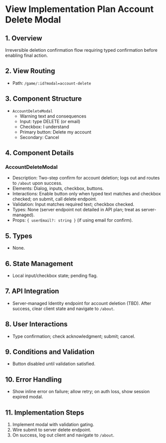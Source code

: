 # View Implementation Plan Account Delete Modal

## 1. Overview
Irreversible deletion confirmation flow requiring typed confirmation before enabling final action.

## 2. View Routing
- Path: `/game/:id?modal=account-delete`

## 3. Component Structure
- `AccountDeleteModal`
  - Warning text and consequences
  - Input: type DELETE (or email)
  - Checkbox: I understand
  - Primary button: Delete my account
  - Secondary: Cancel

## 4. Component Details
### AccountDeleteModal
- Description: Two-step confirm for account deletion; logs out and routes to `/about` upon success.
- Elements: Dialog, inputs, checkbox, buttons.
- Interactions: Enable button only when typed text matches and checkbox checked; on submit, call delete endpoint.
- Validation: Input matches required text; checkbox checked.
- Types: None (server endpoint not detailed in API plan; treat as server-managed).
- Props: `{ userEmail?: string }` (if using email for confirm).

## 5. Types
- None.

## 6. State Management
- Local input/checkbox state; pending flag.

## 7. API Integration
- Server-managed Identity endpoint for account deletion (TBD). After success, clear client state and navigate to `/about`.

## 8. User Interactions
- Type confirmation; check acknowledgment; submit; cancel.

## 9. Conditions and Validation
- Button disabled until validation satisfied.

## 10. Error Handling
- Show inline error on failure; allow retry; on auth loss, show session expired modal.

## 11. Implementation Steps
1. Implement modal with validation gating.
2. Wire submit to server delete endpoint.
3. On success, log out client and navigate to `/about`.


